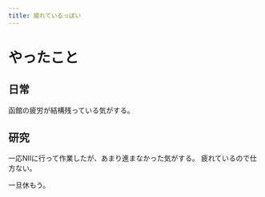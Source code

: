 ```yaml
---
title: 疲れているっぽい
---
```


# やったこと

## 日常

函館の疲労が結構残っている気がする。

## 研究

一応NIIに行って作業したが、あまり進まなかった気がする。
疲れているので仕方ない。

一旦休もう。
